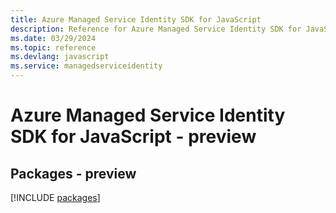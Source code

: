 ```yaml
---
title: Azure Managed Service Identity SDK for JavaScript
description: Reference for Azure Managed Service Identity SDK for JavaScript
ms.date: 03/29/2024
ms.topic: reference
ms.devlang: javascript
ms.service: managedserviceidentity
---
```

# Azure Managed Service Identity SDK for JavaScript - preview
## Packages - preview
[!INCLUDE [packages](managed-service-identity-index.md)]